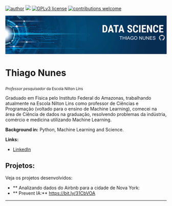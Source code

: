 [![author](https://img.shields.io/badge/author-ThiagoNunes-red.svg)](https://www.linkedin.com/in/prof-thiago-nunes) [![](https://img.shields.io/badge/Python-3.9+-blue.svg)](https://www.python.org/downloads/release/python-395/) [![GPLv3 license](https://img.shields.io/badge/License-GPLv3-blue.svg)](https://perso.crans.org/besson/LICENSE.html) [![contributions welcome](https://img.shields.io/badge/contributions-welcome-brightgreen.svg?style=flat)](https://github.com/prof-Thiago-Nunes/Projetos-data-science-/issues)

<p align="center">
  <img src="Banner oficial.png" >
</p>

# Thiago Nunes
<sub>*Professor pesquisador* da Escola Nilton Lins 

Graduado em Física pelo Instituto Federal do Amazonas, trabalhando atualmente na Escola Nilton Lins como professor de Ciências e Programação (voltado para o ensino de Machine Learning), comecei na área de Ciência de dados na graduação, resolvendo problemas da indústria, comércio e medicina utilizando Machine Learning.


**Background in:** Python, Machine Learning and Science.

**Links:**
* [LinkedIn](https://www.linkedin.com/in/prof-thiago-nunes)


## Projetos:
Veja os projetos desenvolvidos:
* ** Analizando dados do Airbnb para a cidade de Nova York:
* ** Prevent IA:** https://bit.ly/31CbVOA

---
